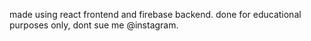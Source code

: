  made using react frontend and firebase backend. done for educational purposes only, dont sue me @instagram.